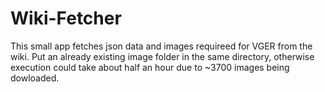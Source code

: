 # Wiki-Fetcher

This small app fetches json data and images requireed for VGER from the wiki. Put an already existing image folder in the same directory, otherwise execution could take about half an hour due to ~3700 images being dowloaded.

